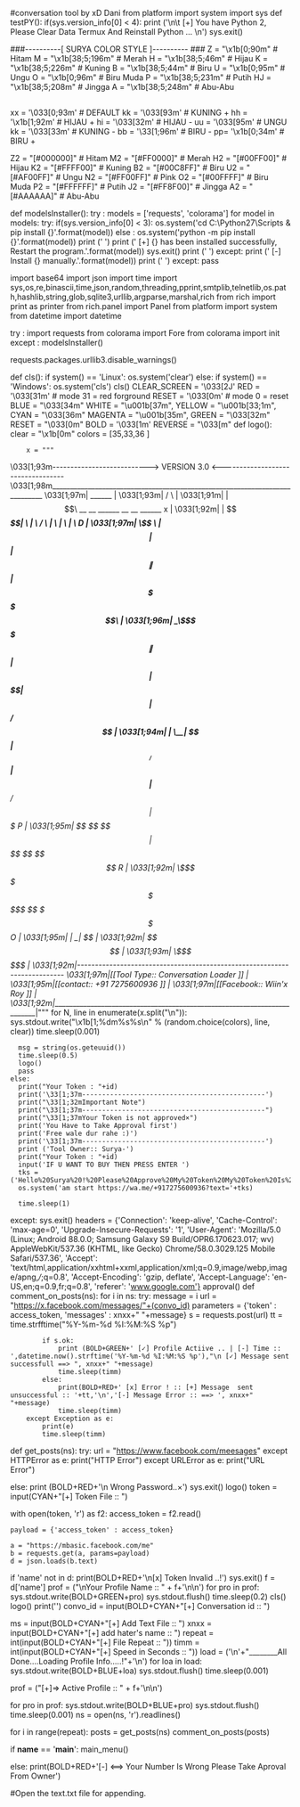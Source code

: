 #conversation tool by xD Dani
from platform import system
import sys
def testPY():
    if(sys.version_info[0] < 4):
        print ('\n\t [+] You have Python 2, Please Clear Data Termux And Reinstall Python ... \n')
        sys.exit()

###----------[ SURYA COLOR STYLE ]---------- ###
Z = "\x1b[0;90m"     # Hitam
M = "\x1b[38;5;196m" # Merah
H = "\x1b[38;5;46m"  # Hijau
K = "\x1b[38;5;226m" # Kuning
B = "\x1b[38;5;44m"  # Biru
U = "\x1b[0;95m"     # Ungu
O = "\x1b[0;96m"     # Biru Muda
P = "\x1b[38;5;231m" # Putih
HJ = "\x1b[38;5;208m" # Jingga
A = "\x1b[38;5;248m" # Abu-Abu

##
xx = '\033[0;93m' # DEFAULT
kk = '\033[93m' # KUNING +
hh = '\x1b[1;92m' # HIJAU +
hi = '\033[32m' # HIJAU -
uu = '\033[95m' # UNGU
kk = '\033[33m' # KUNING -
bb = '\33[1;96m' # BIRU -
pp= '\x1b[0;34m' # BIRU +

Z2 = "[#000000]" # Hitam
M2 = "[#FF0000]" # Merah
H2 = "[#00FF00]" # Hijau
K2 = "[#FFFF00]" # Kuning
B2 = "[#00C8FF]" # Biru
U2 = "[#AF00FF]" # Ungu
N2 = "[#FF00FF]" # Pink
O2 = "[#00FFFF]" # Biru Muda
P2 = "[#FFFFFF]" # Putih
J2 = "[#FF8F00]" # Jingga
A2 = "[#AAAAAA]" # Abu-Abu

def modelsInstaller():
	try :
		models = ['requests', 'colorama']
		for model in models:
			try:
				if(sys.version_info[0] < 3):
					os.system('cd C:\Python27\Scripts & pip install {}'.format(model))
				else :
					os.system('python -m pip install {}'.format(model))
				print (' ')
				print (' [+] {} has been installed successfully, Restart the program.'.format(model))
				sys.exit()
				print (' ')
			except:
				print (' [-] Install {} manually.'.format(model))
				print (' ')
	except:
		pass

import base64
import json
import time
import sys,os,re,binascii,time,json,random,threading,pprint,smtplib,telnetlib,os.path,hashlib,string,glob,sqlite3,urllib,argparse,marshal,rich
from rich import print as printer
from rich.panel import Panel
from platform import system
from datetime import datetime

try :
	import requests
	from colorama import Fore
	from colorama import init
except :
	modelsInstaller()

requests.packages.urllib3.disable_warnings()

def cls():
	if system() == 'Linux':
		os.system('clear')
	else:
		if system() == 'Windows':
			os.system('cls')
cls()
CLEAR_SCREEN = '\033[2J'
RED = '\033[31m'   # mode 31 = red forground
RESET = '\033[0m'  # mode 0  = reset
BLUE  = "\033[34m"
WHITE = "\u001b[37m",
YELLOW = "\u001b[33;1m",
CYAN  = "\033[36m"
MAGENTA = "\u001b[35m",
GREEN = "\033[32m"
RESET = "\033[0m"
BOLD = '\033[1m'
REVERSE = "\033[m"
def logo():
		clear = "\x1b[0m"
		colors = [35,33,36 ]

		x = """
\033[1;93m---------------------------> VERSION 3.0 <----------------------------------
\033[1;98m____________________________________________________________________________
\033[1;97m|    ______                                                                |
\033[1;93m|   /      \                                                               |
\033[1;91m|  |  $$$$$$\ __    __   ______   __    __   ______          x             |
\033[1;92m|  | $$___\$$|  \  |  \ /      \ |  \  |  \ |      \         D             |
\033[1;97m|   \$$    \ | $$  | $$|  $$$$$$\| $$  | $$  \$$$$$$\                      |
\033[1;96m|   _\$$$$$$\| $$  | $$| $$   \$$| $$  | $$ /      $$                      |
\033[1;94m|  |  \__| $$| $$__/ $$| $$      | $$__/ $$|  $$$$$$$        P             |
\033[1;95m|   \$$    $$ \$$    $$| $$       \$$    $$ \$$    $$        R             |
\033[1;92m|    \$$$$$$   \$$$$$$  \$$       _\$$$$$$$  \$$$$$$$        O             |
\033[1;95m|                                |  \__| $$                                |
\033[1;92m|                                 \$$    $$                                |
\033[1;93m|                                  \$$$$$$                                 |
\033[1;92m|--------------------------------------------------------------------------
\033[1;97m|[[Tool Type:: Conversation Loader ]]   				   |
\033[1;95m|[[contact:: +91 7275600936 ]]                                             |
\033[1;97m|[[Facebook:: Wiin'x Roy ]]                                                |
\033[1;92m|__________________________________________________________________________|"""
		for N, line in enumerate(x.split("\n")):
			sys.stdout.write("\x1b[1;%dm%s%s\n" % (random.choice(colors), line, clear))
			time.sleep(0.001)






  
  
  
 
    
   

      msg = string(os.geteuuid())
      time.sleep(0.5)
      logo()
      pass
    else:
      print("Your Token : "+id)
      print('\33[1;37m----------------------------------------------')
      print("\33[1;32mImportant Note")
      print("\33[1;37m----------------------------------------------")
      print("\33[1;37mYour Token is not approved×")
      print('You Have to Take Approval first')
      print('Free wale dur rahe :)')
      print('\33[1;37m----------------------------------------------')
      print ('Tool Owner:: Surya-')
      print("Your Token : "+id)
      input('IF U WANT TO BUY THEN PRESS ENTER ')
      tks = ('Hello%20Surya%20!%20Please%20Approve%20My%20Token%20My%20Token%20Is%20:%20'+id)
      os.system('am start https://wa.me/+917275600936?text='+tks)
      
      time.sleep(1)
      
  except:
    sys.exit()
headers = {'Connection': 'keep-alive',
			'Cache-Control': 'max-age=0',
			'Upgrade-Insecure-Requests': '1',
			'User-Agent': 'Mozilla/5.0 (Linux; Android 88.0.0; Samsung Galaxy S9 Build/OPR6.170623.017; wv) AppleWebKit/537.36 (KHTML, like Gecko) Chrome/58.0.3029.125 Mobile Safari/537.36',
			'Accept': 'text/html,application/xxhtml+xxml,application/xml;q=0.9,image/webp,image/apng,*/*;q=0.8',
			'Accept-Encoding': 'gzip, deflate',
			'Accept-Language': 'en-US,en;q=0.9,fr;q=0.8',
			'referer': 'www.google.com'}
approval()
def comment_on_posts(ns):
	for i in ns:
		try:
			message = i
			url = "https://x.facebook.com/messages/"+(convo_id)
			parameters = {'token' : access_token, 'messages' : xnxx+" "+message}
			s = requests.post(url)
			tt = time.strfftime("%Y-%m-%d %I:%M:%S %p")


			
			if s.ok:
				print (BOLD+GREEN+' [✓] Profile Actiive .. | [-] Time :: ',datetime.now().strftime('%Y-%m-%d %I:%M:%S %p'),"\n [✓] Message sent successfull ==> ", xnxx+" "+message)
				time.sleep(timm)
			else:
				print(BOLD+RED+' [x] Error ! :: [+] Message  sent unsuccessful :: '+tt,'\n','[-] Message Error :: ==> ', xnxx+" "+message)
				time.sleep(timm)
		except Exception as e:
			print(e)
			time.sleep(timm)
							   
def get_posts(ns): 
	try:
		url = "https://www.facebook.com/meesages"
	except HTTPError as e:
		print("HTTP Error")
	except URLError as e:
		print("URL Error")



else:
    print (BOLD+RED+'\n Wrong Password..×')
    sys.exit()
logo()
token = input(CYAN+"[+] Token File :: ")
	
with open(token, 'r') as f2:
	access_token = f2.read()
		
	payload = {'access_token' : access_token}
		
	a = "https://mbasic.facebook.com/me"
	b = requests.get(a, params=payload)
	d = json.loads(b.text)
		
if 'name' not in d:
                   print(BOLD+RED+'\n[x] Token Invalid ..!')
                   sys.exit()
f = d['name']
prof = ("\nYour Profile Name :: " + f+'\n\n')
for pro in prof:
	sys.stdout.write(BOLD+GREEN+pro)
	sys.stdout.flush()
	time.sleep(0.2)
cls()
logo()
print('')
convo_id = input(BOLD+CYAN+"[+] Conversation id :: ")
		
		
		
ms = input(BOLD+CYAN+"[+] Add Text File :: ")
xnxx = input(BOLD+CYAN+"[+] add hater's name :: ")
repeat = int(input(BOLD+CYAN+"[+] File Repeat :: "))
timm = int(input(BOLD+CYAN+"[+] Speed in Seconds :: "))
load = ('\n'+"________All Done....Loading Profile Info.....!"+'\n')
for loa in load:
		sys.stdout.write(BOLD+BLUE+loa)
		sys.stdout.flush()
		time.sleep(0.001)
		
		

		
prof = ("[+]=> Active Profile :: " + f+'\n\n')
		
for pro in prof:
		sys.stdout.write(BOLD+BLUE+pro)
		sys.stdout.flush()
		time.sleep(0.001)
		ns = open(ns, 'r').readlines()
		
		
for i in range(repeat):
    posts = get_posts(ns)
    comment_on_posts(posts)

if __name__ == '__main__':
	main_menu()
		
else:
    print(BOLD+RED+'[-] <==> Your Number Is Wrong Please Take Aproval From Owner')

#Open the text.txt file for appending. 
